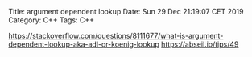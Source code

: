 Title: argument dependent lookup
Date: Sun 29 Dec 21:19:07 CET 2019
Category: C++
Tags: C++

https://stackoverflow.com/questions/8111677/what-is-argument-dependent-lookup-aka-adl-or-koenig-lookup
https://abseil.io/tips/49


